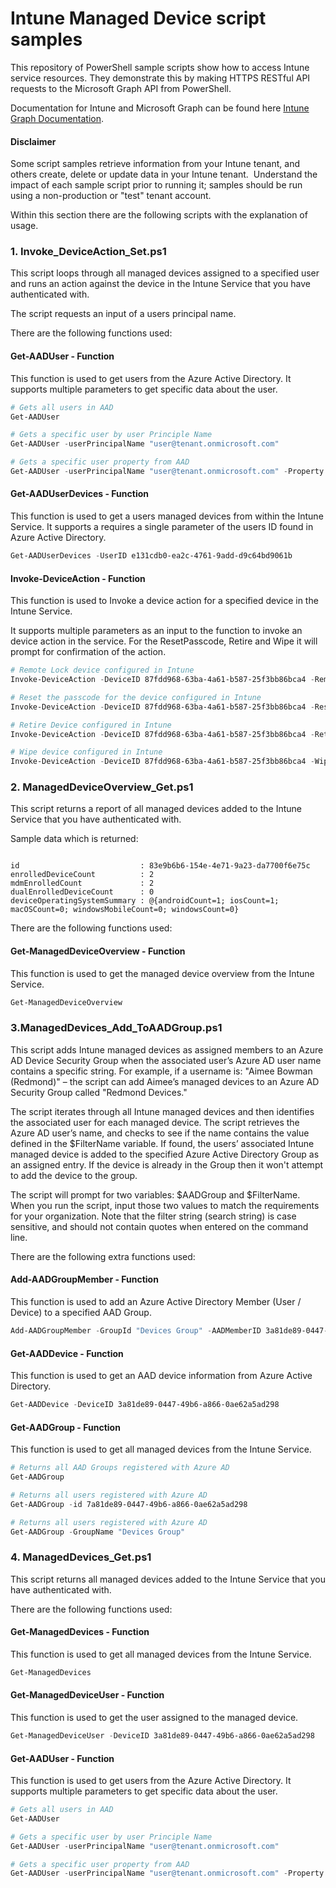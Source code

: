 # Intune Managed Device script samples

This repository of PowerShell sample scripts show how to access Intune service resources.  They demonstrate this by making HTTPS RESTful API requests to the Microsoft Graph API from PowerShell.

Documentation for Intune and Microsoft Graph can be found here [Intune Graph Documentation](https://developer.microsoft.com/en-us/graph/docs/api-reference/beta/resources/intune_graph_overview).

#### Disclaimer
Some script samples retrieve information from your Intune tenant, and others create, delete or update data in your Intune tenant.  Understand the impact of each sample script prior to running it; samples should be run using a non-production or "test" tenant account. 

Within this section there are the following scripts with the explanation of usage.

### 1. Invoke_DeviceAction_Set.ps1
This script loops through all managed devices assigned to a specified user and runs an action against the device in the Intune Service that you have authenticated with.

The script requests an input of a users principal name.

There are the following functions used:

#### Get-AADUser - Function
This function is used to get users from the Azure Active Directory. It supports multiple parameters to get specific data about the user.

```PowerShell
# Gets all users in AAD
Get-AADUser

# Gets a specific user by user Principle Name
Get-AADUser -userPrincipalName "user@tenant.onmicrosoft.com"

# Gets a specific user property from AAD
Get-AADUser -userPrincipalName "user@tenant.onmicrosoft.com" -Property MemberOf
```
#### Get-AADUserDevices - Function
This function is used to get a users managed devices from within the Intune Service. It supports a requires a single parameter of the users ID found in Azure Active Directory.
```PowerShell
Get-AADUserDevices -UserID e131cdb0-ea2c-4761-9add-d9c64bd9061b
```
#### Invoke-DeviceAction - Function
This function is used to Invoke a device action for a specified device in the Intune Service.

It supports multiple parameters as an input to the function to invoke an device action in the service. For the ResetPasscode, Retire and Wipe it will prompt for confirmation of the action.

```PowerShell
# Remote Lock device configured in Intune
Invoke-DeviceAction -DeviceID 87fdd968-63ba-4a61-b587-25f3bb86bca4 -RemoteLock

# Reset the passcode for the device configured in Intune
Invoke-DeviceAction -DeviceID 87fdd968-63ba-4a61-b587-25f3bb86bca4 -ResetPasscode

# Retire Device configured in Intune
Invoke-DeviceAction -DeviceID 87fdd968-63ba-4a61-b587-25f3bb86bca4 -Retire

# Wipe device configured in Intune
Invoke-DeviceAction -DeviceID 87fdd968-63ba-4a61-b587-25f3bb86bca4 -Wipe

```
### 2. ManagedDeviceOverview_Get.ps1
This script returns a report of all managed devices added to the Intune Service that you have authenticated with.

Sample data which is returned:

```

id                           : 83e9b6b6-154e-4e71-9a23-da7700f6e75c
enrolledDeviceCount          : 2
mdmEnrolledCount             : 2
dualEnrolledDeviceCount      : 0
deviceOperatingSystemSummary : @{androidCount=1; iosCount=1; macOSCount=0; windowsMobileCount=0; windowsCount=0}
```

There are the following functions used:

#### Get-ManagedDeviceOverview - Function
This function is used to get the managed device overview from the Intune Service.
```PowerShell
Get-ManagedDeviceOverview
```

### 3.ManagedDevices_Add_ToAADGroup.ps1

This script adds Intune managed devices as assigned members to an Azure AD Device Security Group when the associated user’s Azure AD user name contains a specific string.  For example, if a username is: "Aimee Bowman (Redmond)" – the script can add Aimee’s managed devices to an Azure AD Security Group called "Redmond Devices."

The script iterates through all Intune managed devices and then identifies the associated user for each managed device. The script retrieves the Azure AD user’s name, and checks to see if the name contains the value defined in the $FilterName variable.  If found, the users’ associated Intune managed device is added to the specified Azure Active Directory Group as an assigned entry.  If the device is already in the Group then it won't attempt to add the device to the group.

The script will prompt for two variables: $AADGroup and $FilterName.  When you run the script, input those two values to match the requirements for your organization.  Note that the filter string (search string) is case sensitive, and should not contain quotes when entered on the command line.

There are the following extra functions used:

#### Add-AADGroupMember - Function
This function is used to add an Azure Active Directory Member (User / Device) to a specified AAD Group.
```PowerShell
Add-AADGroupMember -GroupId "Devices Group" -AADMemberID 3a81de89-0447-49b6-a866-0ae62a5ad298
```

#### Get-AADDevice - Function
This function is used to get an AAD device information from Azure Active Directory.
```PowerShell
Get-AADDevice -DeviceID 3a81de89-0447-49b6-a866-0ae62a5ad298

```

#### Get-AADGroup - Function
This function is used to get all managed devices from the Intune Service.
```PowerShell
# Returns all AAD Groups registered with Azure AD
Get-AADGroup

# Returns all users registered with Azure AD
Get-AADGroup -id 7a81de89-0447-49b6-a866-0ae62a5ad298

# Returns all users registered with Azure AD
Get-AADGroup -GroupName "Devices Group"

```

### 4. ManagedDevices_Get.ps1
This script returns all managed devices added to the Intune Service that you have authenticated with.

There are the following functions used:

#### Get-ManagedDevices - Function
This function is used to get all managed devices from the Intune Service.
```PowerShell
Get-ManagedDevices
```
#### Get-ManagedDeviceUser - Function
This function is used to get the user assigned to the managed device.
```PowerShell
Get-ManagedDeviceUser -DeviceID 3a81de89-0447-49b6-a866-0ae62a5ad298
```
#### Get-AADUser - Function
This function is used to get users from the Azure Active Directory. It supports multiple parameters to get specific data about the user.

```PowerShell
# Gets all users in AAD
Get-AADUser

# Gets a specific user by user Principle Name
Get-AADUser -userPrincipalName "user@tenant.onmicrosoft.com"

# Gets a specific user property from AAD
Get-AADUser -userPrincipalName "user@tenant.onmicrosoft.com" -Property MemberOf
```
